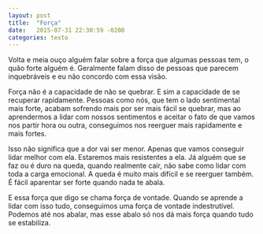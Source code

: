 ```yaml
---
layout: post
title:  "Força"
date:   2015-07-31 22:30:59 -0200
categories: texto
---
```

Volta e meia ouço alguém falar sobre a força que algumas pessoas tem, o quão forte alguém é. Geralmente falam disso de pessoas que parecem inquebráveis e eu não concordo com essa visão.

Força não é a capacidade de não se quebrar. E sim a capacidade de se recuperar rapidamente. Pessoas como nós, que tem o lado sentimental mais forte, acabam sofrendo mais por ser mais fácil se quebrar, mas ao aprendermos a lidar com nossos sentimentos e aceitar o fato de que vamos nos partir hora ou outra, conseguimos nos reerguer mais rapidamente e mais fortes.

Isso não significa que a dor vai ser menor. Apenas que vamos conseguir lidar melhor com ela. Estaremos mais resistentes a ela. Já alguém que se faz ou é duro na queda, quando realmente cair, não sabe como lidar com toda a  carga emocional. A queda é muito mais difícil e se reerguer também. É fácil aparentar ser forte quando nada te abala.

E essa força que digo se chama força de vontade. Quando se aprende a lidar com isso tudo, conseguimos uma força de vontade indestrutível. Podemos até nos abalar, mas esse abalo só nos dá mais força quando tudo se estabiliza.